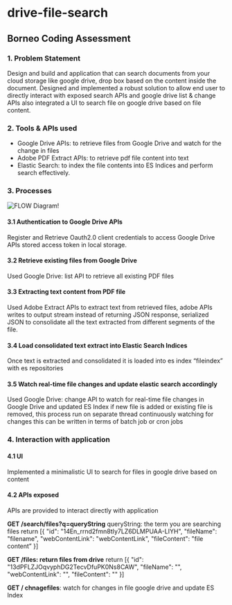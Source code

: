 # drive-file-search

## Borneo Coding Assessment
### 1. Problem Statement
Design and build and application that can search documents from your cloud storage like google drive,
drop box based on the content inside the document.
Designed and implemented a robust solution to allow end user to directly interact with exposed search
APIs and google drive list &amp; change APIs also integrated a UI to search file on google drive based on file
content.
### 2. Tools &amp; APIs used
- Google Drive APIs: to retrieve files from Google Drive and watch for the change in files
- Adobe PDF Extract APIs: to retrieve pdf file content into text
- Elastic Search: to index the file contents into ES Indices and perform search effectively.
### 3. Processes

![FLOW Diagram!](/assets/images/san-juan-mountains.jpg "San Juan Mountains")

#### 3.1 Authentication to Google Drive APIs
Register and Retrieve Oauth2.0 client credentials to access Google Drive APIs stored access
token in local storage.
#### 3.2 Retrieve existing files from Google Drive

Used Google Drive: list API to retrieve all existing PDF files
#### 3.3 Extracting text content from PDF file
Used Adobe Extract APIs to extract text from retrieved files, adobe APIs writes to output stream
instead of returning JSON response, serialized JSON to consolidate all the text extracted from
different segments of the file.
#### 3.4 Load consolidated text extract into Elastic Search Indices
Once text is extracted and consolidated it is loaded into es index “fileindex” with es repositories
#### 3.5 Watch real-time file changes and update elastic search accordingly
Used Google Drive: change API to watch for real-time file changes in Google Drive and updated
ES Index if new file is added or existing file is removed, this process run on separate thread
continuously watching for changes this can be written in terms of batch job or cron jobs
### 4. Interaction with application
#### 4.1 UI
Implemented a minimalistic UI to search for files in google drive based on content
#### 4.2 APIs exposed
APIs are provided to interact directly with application

**GET /search/files?q=queryString**
queryString: the term you are searching files
return [{
&quot;id&quot;: &quot;14En_rrnd2fmn8tIy7LZ6DLMPUAA-LIYH&quot;,
&quot;fileName&quot;: &quot;filename&quot;,
&quot;webContentLink&quot;: &quot;webContentLink&quot;,
&quot;fileContent&quot;: &quot;file content”
}]

**GET /files: return files from drive**
return [{
&quot;id&quot;: &quot;13dPFLZJOqvyphDG2TecvDfuPK0Ns8CAW&quot;,
&quot;fileName&quot;: &quot;&quot;,
&quot;webContentLink&quot;: &quot;&quot;,
&quot;fileContent&quot;: &quot;&quot;
}]

**GET / chnagefiles**: watch for changes in file google drive and update ES Index
